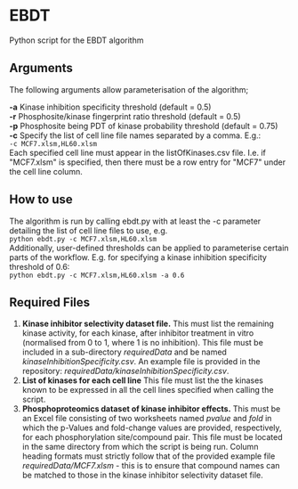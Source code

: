 # EBDT
Python script for the EBDT algorithm

## Arguments
The following arguments allow parameterisation of the algorithm;

**-a** Kinase inhibition specificity threshold (default = 0.5)  
**-r** Phosphosite/kinase fingerprint ratio threshold (default = 0.5)  
**-p** Phosphosite being PDT of kinase probability threshold (default = 0.75)  
**-c** Specify the list of cell line file names separated by a comma. E.g.:  
       ```
       -c MCF7.xlsm,HL60.xlsm
       ```  
       Each specified cell line must appear in the listOfKinases.csv file. I.e. if "MCF7.xlsm" is specified, then there must be a row entry for "MCF7" under the cell line column.

## How to use
The algorithm is run by calling ebdt.py with at least the -c parameter detailing the list of cell line files to use, e.g.  
       ```
       python ebdt.py -c MCF7.xlsm,HL60.xlsm
       ```  
Additionally, user-defined thresholds can be applied to parameterise certain parts of the workflow. E.g. for specifying a kinase inhibition specificity threshold of 0.6:  
       ```
       python ebdt.py -c MCF7.xlsm,HL60.xlsm -a 0.6
       ```  

## Required Files
1. **Kinase inhibitor selectivity dataset file.** This must list the remaining kinase activity, for each kinase, after inhibitor treatment in vitro (normalised from 0 to 1, where 1 is no inhibition). This file must be included in a sub-directory *requiredData* and be named *kinaseInhibitionSpecificity.csv*. An example file is provided in the repository: *requiredData/kinaseInhibitionSpecificity.csv*.
2. **List of kinases for each cell line**
This file must list the the kinases known to be expressed in all the cell lines specified when calling the script.
3. **Phosphoproteomics dataset of kinase inhibitor effects.** This must be an Excel file consisting of two worksheets named *pvalue* and *fold* in which the p-Values and fold-change values are provided, respectively, for each phosphorylation site/compound pair. This file must be located in the same directory from which the script is being run. Column heading formats must strictly follow that of the provided example file *requiredData/MCF7.xlsm* - this is to ensure that compound names can be matched to those in the kinase inhibitor selectivity dataset file.
